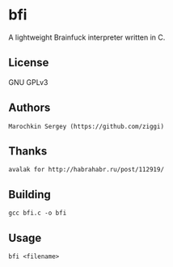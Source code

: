 bfi
===

A lightweight Brainfuck interpreter written in C.

## License
GNU GPLv3

## Authors
    Marochkin Sergey (https://github.com/ziggi)

## Thanks
    avalak for http://habrahabr.ru/post/112919/

## Building
    gcc bfi.c -o bfi

## Usage
    bfi <filename>
